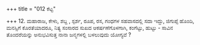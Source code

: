 +++
title = "012 ಕೆಟ್ಟ"

+++
12. ಮಹಾರಾಜ, ಕೇಳು, ಶಬ್ದ , ಸ್ಪರ್ಶ, ರೂಪ, ರಸ, ಗಂಧಗಳ ಸಹವಾಸದಲ್ಲಿ ಸದಾ ಇದ್ದು, ಜಿಗುಪ್ಸೆ ಹೊಂದಿ, ಮನಸ್ಸಿಗೆ ಕೊರತೆಯಾದರೂ, ನಿತ್ಯ ಸಂಸಾರದ ಸುಖದ ಆಕರ್ಷಣೆಗೊಳಗಾಗಿ, ಕಂಗೆಟ್ಟು, ಹುಟ್ಟು - ಸಾವಿನ ತೊಂದರೆಯನ್ನು ಅನುಭವಿಸುತ್ತ ನಾನಾ ಜನ್ಮಗಳಲ್ಲಿ ಬಳಲುವುದು ಯೋಗ್ಯವೆ ?